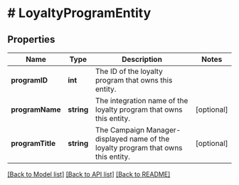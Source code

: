 # # LoyaltyProgramEntity

## Properties

Name | Type | Description | Notes
------------ | ------------- | ------------- | -------------
**programID** | **int** | The ID of the loyalty program that owns this entity. | 
**programName** | **string** | The integration name of the loyalty program that owns this entity. | [optional] 
**programTitle** | **string** | The Campaign Manager-displayed name of the loyalty program that owns this entity. | [optional] 

[[Back to Model list]](../../README.md#documentation-for-models) [[Back to API list]](../../README.md#documentation-for-api-endpoints) [[Back to README]](../../README.md)


